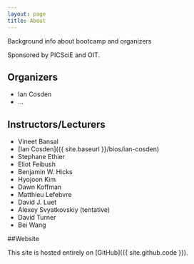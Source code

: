 ```yaml
---
layout: page
title: About
---
```


Background info about bootcamp and organizers

<!--
hopefully we will have sponsors!  I don't want to be presumptive, but if we don't, it won't happen
-->
Sponsored by PICSciE and OIT.  


## Organizers
* Ian Cosden
* ...

<!--
Do we want to have bio's, links, and/or pictures here?
-->
## Instructors/Lecturers
* Vineet Bansal
* [Ian Cosden]({{ site.baseurl }}/bios/ian-cosden)
* Stephane Ethier
* Eliot Feibush
* Benjamin W. Hicks
* Hyojoon Kim
* Dawn Koffman
* Matthieu Lefebvre
* David J. Luet
* Alexey Svyatkovskiy (tentative)
* David Turner
* Bei Wang 


##Website

This site is hosted entirely on [GitHub]({{ site.github.code }}). 